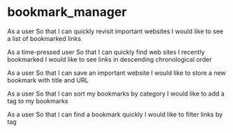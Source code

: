 # bookmark_manager

As a user
So that I can quickly revisit important websites
I would like to see a list of bookmarked links

As a time-pressed user
So that I can quickly find web sites I recently bookmarked
I would like to see links in descending chronological order

As a user
So that I can save an important website
I would like to store a new bookmark with title and URL

As a user
So that I can sort my bookmarks by category
I would like to add a tag to my bookmarks

As a user
So that I can find a bookmark quickly
I would like to filter links by tag
